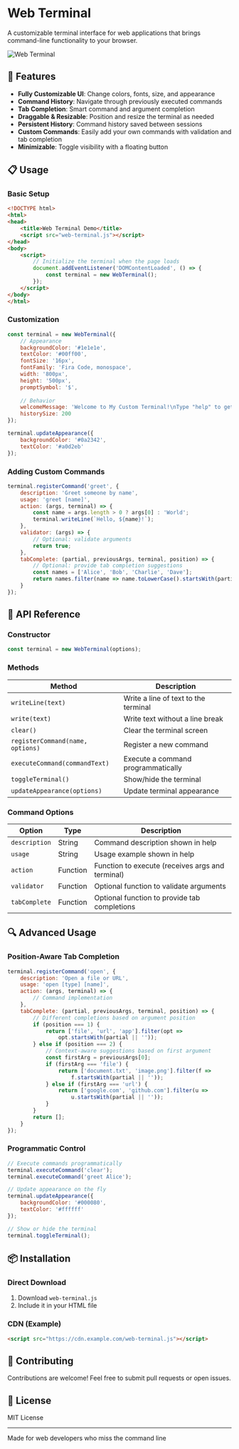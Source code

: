 # Web Terminal

A customizable terminal interface for web applications that brings command-line functionality to your browser.

![Web Terminal](https://via.placeholder.com/800x400?text=Web+Terminal)

## 🚀 Features

- **Fully Customizable UI**: Change colors, fonts, size, and appearance
- **Command History**: Navigate through previously executed commands
- **Tab Completion**: Smart command and argument completion
- **Draggable & Resizable**: Position and resize the terminal as needed
- **Persistent History**: Command history saved between sessions
- **Custom Commands**: Easily add your own commands with validation and tab completion
- **Minimizable**: Toggle visibility with a floating button

## 📋 Usage

### Basic Setup

```html
<!DOCTYPE html>
<html>
<head>
    <title>Web Terminal Demo</title>
    <script src="web-terminal.js"></script>
</head>
<body>
    <script>
        // Initialize the terminal when the page loads
        document.addEventListener('DOMContentLoaded', () => {
            const terminal = new WebTerminal();
        });
    </script>
</body>
</html>
```

### Customization

```javascript
const terminal = new WebTerminal({
    // Appearance
    backgroundColor: '#1e1e1e',
    textColor: '#00ff00',
    fontSize: '16px',
    fontFamily: 'Fira Code, monospace',
    width: '800px',
    height: '500px',
    promptSymbol: '$',
    
    // Behavior
    welcomeMessage: 'Welcome to My Custom Terminal!\nType "help" to get started.',
    historySize: 200
});

terminal.updateAppearance({
    backgroundColor: '#0a2342',
    textColor: '#a0d2eb'
});
```

### Adding Custom Commands

```javascript
terminal.registerCommand('greet', {
    description: 'Greet someone by name',
    usage: 'greet [name]',
    action: (args, terminal) => {
        const name = args.length > 0 ? args[0] : 'World';
        terminal.writeLine(`Hello, ${name}!`);
    },
    validator: (args) => {
        // Optional: validate arguments
        return true;
    },
    tabComplete: (partial, previousArgs, terminal, position) => {
        // Optional: provide tab completion suggestions
        const names = ['Alice', 'Bob', 'Charlie', 'Dave'];
        return names.filter(name => name.toLowerCase().startsWith(partial.toLowerCase()));
    }
});
```

## 🔧 API Reference

### Constructor

```javascript
const terminal = new WebTerminal(options);
```

### Methods

| Method | Description |
|--------|-------------|
| `writeLine(text)` | Write a line of text to the terminal |
| `write(text)` | Write text without a line break |
| `clear()` | Clear the terminal screen |
| `registerCommand(name, options)` | Register a new command |
| `executeCommand(commandText)` | Execute a command programmatically |
| `toggleTerminal()` | Show/hide the terminal |
| `updateAppearance(options)` | Update terminal appearance |

### Command Options

| Option | Type | Description |
|--------|------|-------------|
| `description` | String | Command description shown in help |
| `usage` | String | Usage example shown in help |
| `action` | Function | Function to execute (receives args and terminal) |
| `validator` | Function | Optional function to validate arguments |
| `tabComplete` | Function | Optional function to provide tab completions |

## 🔍 Advanced Usage

### Position-Aware Tab Completion

```javascript
terminal.registerCommand('open', {
    description: 'Open a file or URL',
    usage: 'open [type] [name]',
    action: (args, terminal) => {
        // Command implementation
    },
    tabComplete: (partial, previousArgs, terminal, position) => {
        // Different completions based on argument position
        if (position === 1) {
            return ['file', 'url', 'app'].filter(opt => 
                opt.startsWith(partial || ''));
        } else if (position === 2) {
            // Context-aware suggestions based on first argument
            const firstArg = previousArgs[0];
            if (firstArg === 'file') {
                return ['document.txt', 'image.png'].filter(f => 
                    f.startsWith(partial || ''));
            } else if (firstArg === 'url') {
                return ['google.com', 'github.com'].filter(u => 
                    u.startsWith(partial || ''));
            }
        }
        return [];
    }
});
```

### Programmatic Control

```javascript
// Execute commands programmatically
terminal.executeCommand('clear');
terminal.executeCommand('greet Alice');

// Update appearance on the fly
terminal.updateAppearance({
    backgroundColor: '#000080',
    textColor: '#ffffff'
});

// Show or hide the terminal
terminal.toggleTerminal();
```

## 📦 Installation

### Direct Download

1. Download `web-terminal.js`
2. Include it in your HTML file

### CDN (Example)

```html
<script src="https://cdn.example.com/web-terminal.js"></script>
```

## 🤝 Contributing

Contributions are welcome! Feel free to submit pull requests or open issues.

## 📄 License

MIT License

---

Made for web developers who miss the command line
